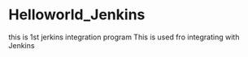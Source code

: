 # Helloworld_Jenkins
this is 1st jerkins integration program
This is used fro integrating with Jenkins
